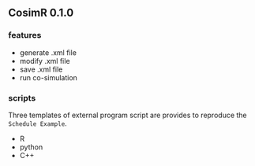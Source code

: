 ## CosimR 0.1.0

### features

- generate .xml file
- modify .xml file
- save .xml file
- run co-simulation

### scripts

Three templates of external program script are provides to reproduce the `Schedule Example`.

- R 
- python
- C++